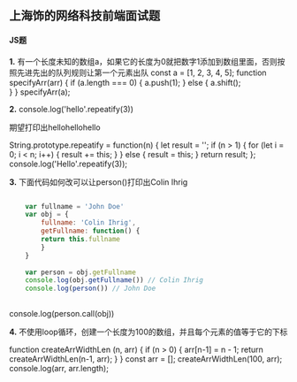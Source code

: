## 上海饰的网络科技前端面试题


#### JS题


**1.** 有一个长度未知的数组a，如果它的长度为0就把数字1添加到数组里面，否则按照先进先出的队列规则让第一个元素出队
const a = [1, 2, 3, 4, 5];
function specifyArr(arr) {
	if (a.length === 0) {
		a.push(1);
	} else {
		a.shift();	
	}
}
specifyArr(a);

**2.** console.log('hello'.repeatify(3))
    
   期望打印出hellohellohello

String.prototype.repeatify = function(n) {
	let result = '';
	if (n > 1) {
		for (let i = 0; i < n; i++) {
			result += this;
		}
	} else {
		result = this;
	}
	return result;
};
console.log('Hello'.repeatify(3));

**3.** 下面代码如何改可以让person()打印出Colin Ihrig

```javascript

	var fullname = 'John Doe'
	var obj = {
		fullname: 'Colin Ihrig',
		getFullname: function() {
		return this.fullname
		}
	}
	 	 
	var person = obj.getFullname
	console.log(obj.getFullname()) // Colin Ihrig
	console.log(person()) // John Doe
	
```

console.log(person.call(obj))


**4.** 不使用loop循环，创建一个长度为100的数组，并且每个元素的值等于它的下标

function createArrWidthLen (n, arr) {
	if (n > 0) {
		arr[n-1] = n - 1;
		return createArrWidthLen(n-1, arr);
	}
}
const arr = [];
createArrWidthLen(100, arr);
console.log(arr, arr.length);
